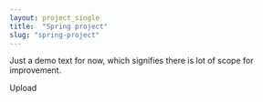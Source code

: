 ```yaml
---
layout: project_single
title:  "Spring project"
slug: "spring-project"
---
```

Just a demo text for now, which signifies there is lot of scope for improvement.

Upload